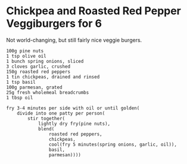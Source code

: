 Chickpea and Roasted Red Pepper Veggiburgers for 6
==================================================

Not world-changing, but still fairly nice veggie burgers.

    100g pine nuts
    1 tsp olive oil
    1 bunch spring onions, sliced
    3 cloves garlic, crushed
    150g roasted red peppers
    1 tin chickpeas, drained and rinsed
    1 tsp basil
    100g parmesan, grated
    25g fresh wholemeal breadcrumbs
    1 tbsp oil

    fry 3-4 minutes per side with oil or until golden(
        divide into one patty per person(
            stir together(
                lightly dry fry(pine nuts),
                blend(
                    roasted red peppers,
                    chickpeas,
                    cool(fry 5 minutes(spring onions, garlic, oil)),
                    basil,
                    parmesan))))
